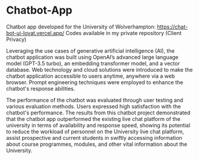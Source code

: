 # Chatbot-App

Chatbot app developed for the University of Wolverhampton: https://chat-bot-ui-lovat.vercel.app/
Codes available in my private repository (Client Privacy)

Leveraging the use cases of generative artificial intelligence (AI), the chatbot application was built using OpenAI’s advanced large language model (GPT-3.5 turbo), an embedding transformer model, and a vector database. Web technology and cloud solutions were introduced to make the chatbot application accessible to users anytime, anywhere via a web browser. Prompt engineering techniques were employed to enhance the chatbot's response abilities.

The performance of the chatbot was evaluated through user testing and various evaluation methods. Users expressed high satisfaction with the chatbot's performance. The results from this chatbot project demonstrated that the chatbot app outperformed the existing live chat platform of the university in terms of availability and response speed, showing its potential to reduce the workload of personnel on the University live chat platform, assist prospective and current students in swiftly accessing information about course programmes, modules, and other vital information about the University.



